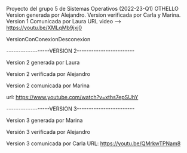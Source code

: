﻿Proyecto del grupo 5 de Sistemas Operativos (2022-23-Q1)
OTHELLO
Version generada por Alejandro.
Version verificada por Carla y Marina.
Version 1 Comunicada por Laura 
URL video --> https://youtu.be/XMLqMb9jxj0

VersionConConexionDesconexion

------------------VERSION 2------------------------

Version 2 generada por Laura

Version 2 verificada por Alejandro

Version 2 comunicada por Marina

url: https://www.youtube.com/watch?v=xths7epSUhY 

------------------VERSION 3------------------------

Version 3 generada por Marina

Versión 3 verificada por Alejandro

Version 3 comunicada por Carla
URL: https://youtu.be/QMrkwTPNam8
